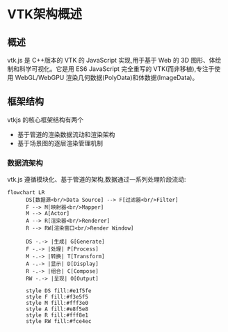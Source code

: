 # VTK架构概述

## 概述

vtk.js 是 C++版本的 VTK 的 JavaScript 实现,用于基于 Web 的 3D 图形、体绘制和科学可视化。它是用 ES6 JavaScript 完全重写的 VTK(而非移植),专注于使用 WebGL/WebGPU 渲染几何数据(PolyData)和体数据(ImageData)。

## 框架结构

vtkjs 的核心框架结构有两个
- 基于管道的渲染数据流动和渲染架构
- 基于场景图的逐层渲染管理机制

### 数据流架构
vtk.js 遵循模块化、基于管道的架构,数据通过一系列处理阶段流动:

```mermaid
flowchart LR
      DS[数据源<br/>Data Source] --> F[过滤器<br/>Filter]
      F --> M[映射器<br/>Mapper]
      M --> A[Actor]
      A --> R[渲染器<br/>Renderer]
      R --> RW[渲染窗口<br/>Render Window]

      DS -.-> |生成| G[Generate]
      F -.-> |处理| P[Process]
      M -.-> |转换| T[Transform]
      A -.-> |显示| D[Display]
      R -.-> |组合| C[Compose]
      RW -.-> |呈现| O[Output]

      style DS fill:#e1f5fe
      style F fill:#f3e5f5
      style M fill:#fff3e0
      style A fill:#e8f5e8
      style R fill:#fff8e1
      style RW fill:#fce4ec
```
